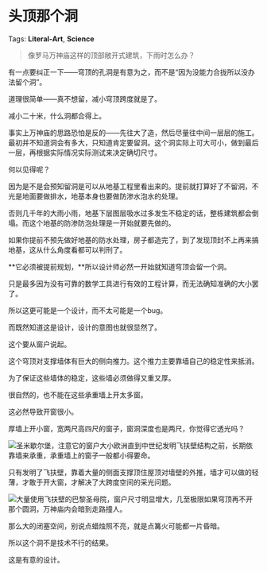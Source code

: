 # 头顶那个洞

Tags: **Literal-Art**, **Science**

> 像罗马万神庙这样的顶部敞开式建筑，下雨时怎么办？



有一点要纠正一下——穹顶的孔洞是有意为之，而不是“因为没能力合拢所以没办法留个洞”。

道理很简单——真不想留，减小穹顶跨度就是了。

减小二十米，什么洞都合得上。

事实上万神庙的思路恐怕是反的——先往大了造，然后尽量往中间一层层的施工。最初并不知道洞会有多大，只知道肯定要留洞。这个洞实际上可大可小，做到最后一层，再根据实际情况实际测试来决定确切尺寸。

何以见得呢？

因为是不是会预知留洞是可以从地基工程里看出来的。提前就打算好了不留洞，不光是地面要做排水，地基本身也要做防渗水泡水的处理。

否则几千年的大雨小雨，地基下层图层吸水过多发生不稳定的话，整栋建筑都会倒塌。而这个地基的防渗防泡处理是一开始就要先做的。

如果你提前不预先做好地基的防水处理，房子都造完了，到了发现顶封不上再来搞地基，这从什么角度看都可以判刑了。

**它必须被提前规划，**所以设计师必然一开始就知道穹顶会留一个洞。

只是最多因为没有可靠的数学工具进行有效的工程计算，而无法确知准确的大小罢了。

所以这更可能是一个设计，而不太可能是一个bug。

而既然知道这是设计，设计的意图也就很显然了。

这个要从窗户说起。

这个穹顶对支撑墙体有巨大的侧向推力。这个推力主要靠墙自己的稳定性来抵消。

为了保证这些墙体的稳定，这些墙必须做得又重又厚。

很自然的，也不能在这些承重墙上开太多窗。

这必然导致开窗很小。

厚墙上开小窗，宽两尺高四尺的窗子，窗洞深度也是两尺，你觉得它透光吗？

![](https://picx.zhimg.com/50/v2-e2677a44c6aee7fb27509ba7b817707a_720w.jpg?source=2c26e567)圣米歇尔堡，注意它的窗户大小欧洲直到中世纪发明飞扶壁结构之前，长期依靠墙来承重，承重墙上的窗子一般都小得要命。

只有发明了飞扶壁，靠着大量的侧面支撑顶住屋顶对墙壁的外推，墙才可以做的轻薄，才敢于开大窗，才解决了大跨度空间的采光问题。

![](https://pica.zhimg.com/50/v2-fb4361fe7bc835584d7205277e458367_720w.jpg?source=2c26e567)大量使用飞扶壁的巴黎圣母院，窗户尺寸明显增大，几至极限如果穹顶再不开那个圆洞，万神庙内会暗到走路撞人。

那么大的闭塞空间，别说点蜡烛照不亮，就是点篝火可能都一片昏暗。

所以这个洞不是技术不行的结果。

这是有意的设计。



